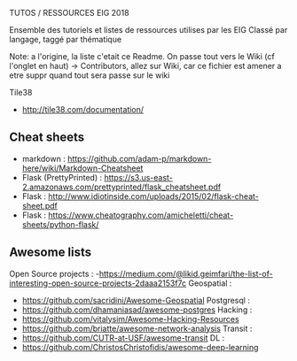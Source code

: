 TUTOS / RESSOURCES EIG 2018

Ensemble des tutoriels et listes de ressources utilises par les EIG
Classé par langage, taggé par thématique


Note: a l'origine, la liste c'etait ce Readme. On passe tout vers le Wiki (cf l'onglet en haut)
-> Contributors, allez sur Wiki, car ce fichier est amener a etre suppr quand tout sera passe sur le wiki





Tile38
- http://tile38.com/documentation/

## Cheat sheets 
- markdown : https://github.com/adam-p/markdown-here/wiki/Markdown-Cheatsheet 
- Flask (PrettyPrinted) : https://s3.us-east-2.amazonaws.com/prettyprinted/flask_cheatsheet.pdf 
- Flask : http://www.idiotinside.com/uploads/2015/02/flask-cheat-sheet.pdf 
- Flask : https://www.cheatography.com/amicheletti/cheat-sheets/python-flask/ 

## Awesome lists
Open Source projects :
-https://medium.com/@likid.geimfari/the-list-of-interesting-open-source-projects-2daaa2153f7c
Geospatial :
- https://github.com/sacridini/Awesome-Geospatial
Postgresql :
- https://github.com/dhamaniasad/awesome-postgres
Hacking :
- https://github.com/vitalysim/Awesome-Hacking-Resources
- https://github.com/briatte/awesome-network-analysis
Transit :
- https://github.com/CUTR-at-USF/awesome-transit
DL :
- https://github.com/ChristosChristofidis/awesome-deep-learning


